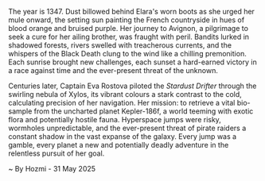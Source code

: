 
The year is 1347.  Dust billowed behind Elara's worn boots as she urged her mule onward, the setting sun painting the French countryside in hues of blood orange and bruised purple.  Her journey to Avignon, a pilgrimage to seek a cure for her ailing brother, was fraught with peril.  Bandits lurked in shadowed forests, rivers swelled with treacherous currents, and the whispers of the Black Death clung to the wind like a chilling premonition.  Each sunrise brought new challenges, each sunset a hard-earned victory in a race against time and the ever-present threat of the unknown.

Centuries later, Captain Eva Rostova piloted the *Stardust Drifter* through the swirling nebula of Xylos, its vibrant colours a stark contrast to the cold, calculating precision of her navigation.  Her mission: to retrieve a vital bio-sample from the uncharted planet Kepler-186f, a world teeming with exotic flora and potentially hostile fauna.  Hyperspace jumps were risky, wormholes unpredictable, and the ever-present threat of pirate raiders a constant shadow in the vast expanse of the galaxy.  Every jump was a gamble, every planet a new and potentially deadly adventure in the relentless pursuit of her goal.

~ By Hozmi - 31 May 2025
